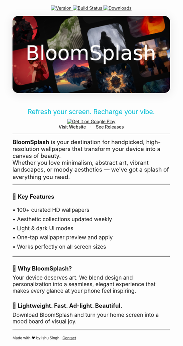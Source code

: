 

<div align="center">
  <!-- 3D Rounded Badges -->
  <a href="https://github.com/IshuSinghSE/bloomsplash/releases">
    <img src="https://img.shields.io/github/v/release/IshuSinghSE/bloomsplash?label=version&style=for-the-badge" alt="Version" height="32" />
  </a>
  <a href="https://github.com/IshuSinghSE/bloomsplash/actions">
    <img src="https://github.com/IshuSinghSE/bloomsplash/actions/workflows/test.yml/badge.svg" alt="Build Status" height="36" />
  </a>
  <a href="https://play.google.com/store/apps/details?id=com.devindeed.bloomsplash">
    <img src="https://img.shields.io/badge/downloads-10%2B-blue?style=for-the-badge" alt="Downloads" height="32" />
  </a>
  <br><br>
 <a href="https://bloomsplash.theishu.xyz">
  <img src="docs/banner.webp" alt="BloomSplash Banner" width="520" style="border-radius:18px; box-shadow:0 4px 32px rgba(0,0,0,0.10); margin-bottom:16px;">
  </a>
  
  <h3 style="font-size:1.3rem; font-weight:400; color:#00bcd4; margin-bottom:0px;">Refresh your screen. Recharge your vibe.</h3>

  <a href="https://play.google.com/store/apps/details?id=com.devindeed.bloomsplash">
    <img alt="Get it on Google Play" src="https://play.google.com/intl/en_us/badges/static/images/badges/en_badge_web_generic.png" width="220" style="margin-top:10px;" />
  </a>  
  <br>
  <a href="https://bloomsplash.theishu.xyz" style="margin-right:10px; font-weight:500; hover:text-decoration:underline;">Visit Website</a>
  &middot;
  <a href="https://github.com/IshuSinghSE/bloomsplash/releases" style="margin-left:10px;font-weight:500; hover:text-decoration:underline;">See Releases</a>

</div>


---

<div align="left">
  <p style="font-size:1.15rem; max-width:600px; margin:0 auto;">
    <strong>BloomSplash</strong> is your destination for handpicked, high-resolution wallpapers that transform your device into a canvas of beauty.<br>
    Whether you love minimalism, abstract art, vibrant landscapes, or moody aesthetics — we've got a splash of everything you need.
  </p>
</div>

---

<div align="left">
  <h3 style="font-size:1.15rem; margin-bottom:8px;">🌄 Key Features</h3>
  <ul style="list-style:none; padding:0; font-size:1.08rem; line-height:1.7;">
    <li>• 100+ curated HD wallpapers</li>
    <li>• Aesthetic collections updated weekly</li>
    <li>• Light & dark UI modes</li>
    <li>• One-tap wallpaper preview and apply</li>
    <li>• Works perfectly on all screen sizes</li>
  </ul>
</div>

---

<div align="left">
  <h3 style="font-size:1.15rem; margin-bottom:8px;">💫 Why BloomSplash?</h3>
  <p style="font-size:1.08rem; max-width:600px; margin:0 auto;">
    Your device deserves art. We blend design and personalization into a seamless, elegant experience that makes every glance at your phone feel inspiring.
  </p>
</div>

<div align="left">
  <h3 style="font-size:1.15rem; margin-bottom:8px;">🎯 Lightweight. Fast. Ad-light. Beautiful.</h3>
  <p style="font-size:1.08rem; max-width:600px; margin:0 auto;">
    Download BloomSplash and turn your home screen into a mood board of visual joy.
  </p>
</div>

---

<div align="left">
  <sub>Made with ❤️ by Ishu Singh &middot; <a href="mailto:ishu.111636@gmail.com">Contact</a></sub>
</div>
